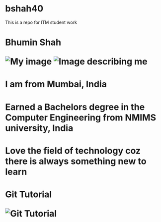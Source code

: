 # bshah40
This is a repo for ITM student work

<h1>Bhumin Shah

![My image](https://github.com/illinoistech-itm/bshah40/blob/master/ITMD-521/Week-01/images/myself.png)
![Image describing me](https://github.com/illinoistech-itm/bshah40/blob/master/ITMD-521/Week-01/images/sachin.jpg)

<h1>I am from Mumbai, India 
<h1>Earned a Bachelors degree in the Computer Engineering from NMIMS university, India
<h1>Love the field of technology coz there is always something new to learn
<h1>Git Tutorial

![Git Tutorial](https://github.com/illinoistech-itm/bshah40/blob/master/ITMD-521/Week-01/images/git.png)
